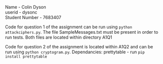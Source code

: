Name - Colin Dyson  
userid - dysonc  
Student Number - 7683407

Code for question 1 of the assignment can be run using `python attackciphers.py`. The file SampleMessages.txt must be present in order to run tests. Both files are located within directory A1Q1

Code for question 2 of the assignment is located within A1Q2 and can be run using `python cryptogram.py`. Dependancies: prettytable - run `pip install prettytable`

